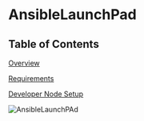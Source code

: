 # AnsibleLaunchPad


Table of Contents
--------------------
[Overview](docs/overview.md)

[Requirements](docs/requirements.md)

[Developer Node Setup](docs/developer-node-setup.md)


![AnsibleLaunchPAd](docs/images/ansible-launchpad.png)
